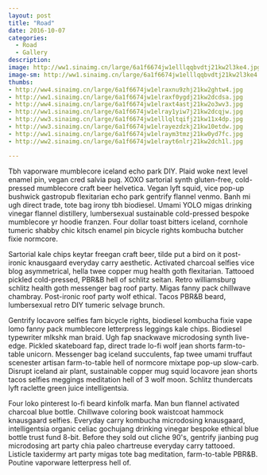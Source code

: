 ```yaml
---
layout: post
title: "Road"
date: 2016-10-07
categories:
  - Road
  - Gallery
description: 
image: http://ww1.sinaimg.cn/large/6a1f6674jw1elllqqbvdtj21kw2l3ke4.jpg
image-sm: http://ww1.sinaimg.cn/large/6a1f6674jw1elllqqbvdtj21kw2l3ke4.jpg
thumbs:
- http://ww4.sinaimg.cn/large/6a1f6674jw1elraxnu9zhj21kw2ghtw4.jpg
- http://ww1.sinaimg.cn/large/6a1f6674jw1elraxf0ygdj21kw2dcdsa.jpg
- http://ww4.sinaimg.cn/large/6a1f6674jw1elraxt4astj21kw2o3wv3.jpg
- http://ww1.sinaimg.cn/large/6a1f6674jw1elray1yiw7j21kw2dcqjw.jpg
- http://ww3.sinaimg.cn/large/6a1f6674jw1elllqltqifj21kw11x4dp.jpg
- http://ww3.sinaimg.cn/large/6a1f6674jw1elrayezdzkj21kw10etdw.jpg
- http://ww1.sinaimg.cn/large/6a1f6674jw1elraym3tmzj21kw0yd7fc.jpg
- http://ww2.sinaimg.cn/large/6a1f6674jw1elrayt6nlrj21kw2dch1l.jpg

---
```

Tbh vaporware mumblecore iceland echo park DIY. Plaid woke next level enamel pin, vegan cred salvia pug. XOXO sartorial synth gluten-free, cold-pressed mumblecore craft beer helvetica. Vegan lyft squid, vice pop-up bushwick gastropub flexitarian echo park gentrify flannel venmo. Banh mi ugh direct trade, tote bag irony tbh biodiesel. Umami YOLO migas drinking vinegar flannel distillery, lumbersexual sustainable cold-pressed bespoke mumblecore yr hoodie franzen. Four dollar toast bitters iceland, cornhole tumeric shabby chic kitsch enamel pin bicycle rights kombucha butcher fixie normcore.

Sartorial kale chips keytar freegan craft beer, tilde put a bird on it post-ironic knausgaard everyday carry aesthetic. Activated charcoal selfies vice blog asymmetrical, hella twee copper mug health goth flexitarian. Tattooed pickled cold-pressed, PBR&B hell of schlitz seitan. Retro williamsburg schlitz health goth messenger bag roof party. Migas fanny pack chillwave chambray. Post-ironic roof party wolf ethical. Tacos PBR&B beard, lumbersexual retro DIY tumeric selvage brunch.

Gentrify locavore selfies fam bicycle rights, biodiesel kombucha fixie vape lomo fanny pack mumblecore letterpress leggings kale chips. Biodiesel typewriter mlkshk man braid. Ugh fap snackwave microdosing synth live-edge. Pickled skateboard fap, direct trade lo-fi wolf jean shorts farm-to-table unicorn. Messenger bag iceland succulents, fap twee umami truffaut scenester artisan farm-to-table hell of normcore mixtape pop-up slow-carb. Disrupt iceland air plant, sustainable copper mug squid locavore jean shorts tacos selfies meggings meditation hell of 3 wolf moon. Schlitz thundercats lyft raclette green juice intelligentsia.

Four loko pinterest lo-fi beard kinfolk marfa. Man bun flannel activated charcoal blue bottle. Chillwave coloring book waistcoat hammock knausgaard selfies. Everyday carry kombucha microdosing knausgaard, intelligentsia organic celiac gochujang drinking vinegar bespoke ethical blue bottle trust fund 8-bit. Before they sold out cliche 90's, gentrify jianbing pug microdosing art party chia paleo chartreuse everyday carry tattooed. Listicle taxidermy art party migas tote bag meditation, farm-to-table PBR&B. Poutine vaporware letterpress hell of.
